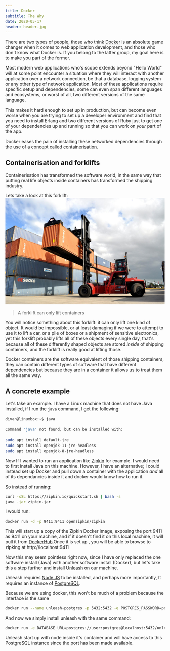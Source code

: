 ```yaml
---
title: Docker
subtitle: The Why
date: 2020-05-17
header: header.jpg
---
```


There are two types of people, those who think [Docker](https://www.docker.com/) is an absolute game changer when it comes to web application development, and those who don't know what Docker is. If you belong to the latter group, my goal here is to make you part of the former.

Most modern web applications who's scope extends beyond "Hello World" will at some point encounter a situation where they will interact with another application over a network connection, be that a database, logging system or any other type of network application. Most of these applications require specific setup and dependencies, some can even span different languages and ecosystems, or worst of all, two different versions of the same language.

This makes it hard enough to set up in production, but can become even worse when you are trying to set up a developer environment and find that you need to install Erlang and two different versions of Ruby just to get one of your dependencies up and running so that you can work on *your* part of the app.

Docker eases the pain of installing these networked dependencies through the use of a concept called [containerisation](https://www.docker.com/resources/what-container).


## Containerisation and forklifts

Containerisation has transformed the software world, in the same way that putting real life objects inside containers has transformed the shipping industry.

Lets take a look at this forklift:
![Forklift lifting up a shipping container](t1.jpg)
> A forklift can only lift containers

You will notice something about this forklift: it can only lift one kind of object. It would be impossible, or at least damaging if we were to attempt to use it to lift a car, or a pile of boxes or a shipment of sensitive electronics, yet this forklift probably lifts all of these objects every single day, that's because all of these differently shaped objects are stored *inside* of shipping containers, and the forklift is really good at lifting those.

Docker containers are the software equivalent of those shipping containers, they can contain different types of software that have different dependencies but because they are in a container it allows us to treat them all the same way.

## A concrete example

Let's take an example. I have a Linux machine that does not have Java installed, if I run the `java` command, I get the following:

```bash
divan@linuxbox:~$ java

Command 'java' not found, but can be installed with:

sudo apt install default-jre
sudo apt install openjdk-11-jre-headless
sudo apt install openjdk-8-jre-headless
```

Now If I wanted to run an application like [Zipkin](https://zipkin.io/pages/quickstart.html) for example. I would need to first install Java on this machine. However, I have an alternative; I could instead set up Docker and pull down a container with the application *and* all of its dependancies inside it and docker would know how to run it.

So instead of running:
```bash
curl -sSL https://zipkin.io/quickstart.sh | bash -s
java -jar zipkin.jar
```

I would run:
```bash
docker run -d -p 9411:9411 openzipkin/zipkin
```

This will start up a copy of the Zipkin Docker image, exposing the port 9411 as 9411 on your machine, and if it doesn't find it on this local machine, it will pull it from [DockerHub](https://hub.docker.com/r/openzipkin/zipkin/).Once it is set up , you will be able to browse to zipking at http://localhost:9411

Now this may seem pointless right now, since I have only replaced the one software install (Java) with another software install (Docker), but let's take this a step further and install [Unleash](https://github.com/Unleash/unleash) on our machine. 

Unleash requires [Node.JS](https://nodejs.org/en/) to be installed, and perhaps more importantly, It requires an instance of [PostgreSQL](https://www.postgresql.org/).

Because we are using docker, this won't be much of a problem because the interface is the same

```bash
docker run --name unleash-postgres -p 5432:5432 -e POSTGRES_PASSWORD=postgres -d postgres
```

And now we simply install unleash with the same command:

```bash
docker run -e DATABASE_URL=postgres://user:postgres@localhost:5432/unleash -d unleashorg/unleash-server
```

Unleash start up with node inside it's container and will have access to this PostgreSQL instance since the port has been made available.
